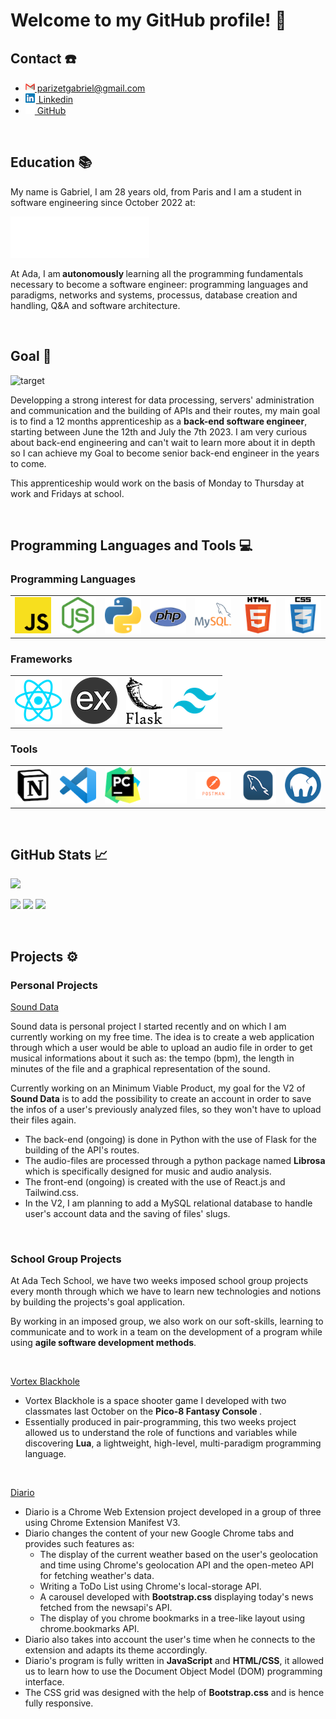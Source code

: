 <h1>Welcome to my GitHub profile! 👋 </h1>


<h2>Contact ☎️</h2>

<ul>
  <li><a href="parizetgabriel@gmail.com" alt="Personal email address"><img src="./logos/gmail.png" alt="Gmail Logo"> parizetgabriel@gmail.com</a></li>
  <li><a href="https://www.linkedin.com/in/gabriel-parizet/" alt="Linkedin Profile Link"><img src="./logos/linkedin.png" alt="Linkedin Logo"> Linkedin</a></li>
  <li><a href="https://github.com/Gabrielparizet" alt="GitHub Profile Link"><img src="./logos/github_miniature.png" alt="GitHub Logo"> GitHub</a></li>
</ul>

<br>


<h2>Education 📚</h2>
  
<p>My name is Gabriel, I am 28 years old, from Paris and I am a student in software engineering since October 2022 at:</p>
<a href="https://adatechschool.fr/" target="_blank"><img width="222" alt="img_logo_ada_white" src="./logos/ada_tech_school.png" alt="Ada Tech School Logo"></a>

<br>

<p>At Ada, I am<b> autonomously </b>learning all the programming fundamentals necessary to become a software engineer: programming languages and paradigms, networks and systems, processus, database creation and handling, Q&A and software architecture.</p>

<br>


<h2>Goal 🎯</h2>

![target](https://user-images.githubusercontent.com/114992640/227160287-02df8019-917f-44b6-8301-130f8b17d5af.png)

<p>Developping a strong interest for data processing, servers' administration and communication and the building of APIs and their routes, my main goal is to find a 12 months apprenticeship as a <strong>back-end software engineer</strong>, starting between June the 12th and July the 7th 2023. I am very curious about back-end engineering and can't wait to learn more about it in depth so I can achieve my Goal to become senior back-end engineer in the years to come. </p>

<p>This apprenticeship would work on the basis of Monday to Thursday at work and Fridays at school.</p>

<br>


<h2>Programming Languages and Tools 💻</h2>

<h3>Programming Languages</h3>  
<table>
  <tbody>
    <tr>
      <td>
        <img src="./logos/JavaScript.png" alt="JavaScript Logo">
      </td>
      <td>
        <img src="./logos/Node.png" alt="Node.js Logo">
      </td>
      <td>
        <img src="./logos/Python.png" alt="Python Logo">
      </td>
      <td>
        <img src="./logos/PHP.png" alt="Php Logo">
      </td>
      <td>
        <img src="./logos/MySQL.png" alt="MySQL Logo">
      </td>
      <td>
        <img src="./logos/html.png" alt="HTML Logo">
      </td>
      <td>
        <img src="./logos/css.png" alt="CSS Logo">
      </td>
    </tr>
  </tbody>
</table>

<h3>Frameworks</h3>
<table>
  <tbody>
    <tr>
      <td>
        <img src="./logos/React.png" alt="React.js Logo">
      </td>
      <td>
        <img src="./logos/express.png" alt="Express.js Logo">
      </td>
      <td>
        <img src="./logos/flask.png" alt="Flask Logo">
      </td>
      <td>
        <img src="./logos/Tailwind.png" alt="Tailwind Logo">
      </td>
    </tr>
  </tbody>
</table>

<h3>Tools</h3>
<table>
  <tbody>
    <tr>
      <td>
        <img src="./logos/Notion.png" alt="Notion Logo">
      </td>
      <td>
        <img src="./logos/vs_code.png" alt="Visual Studio Code Logo">
      </td>
      <td>
        <img src="./logos/pycharm.png" alt="PyCharm Logo">
      </td>
      <td>
        <img src="./logos/github.png" alt="GitHub Logo">
      </td>
      <td>
        <img src="./logos/Postman.png" alt="PostMan Logo">
      </td>
      <td>
        <img src="./logos/mysql_workbench.png" alt="MySql Workbench Logo">
      </td>
      <td>
        <img src="./logos/mamp.png" alt="Mamp Logo">
      </td>
    </tr>
  </tbody>
</table>

<br>


<h2>GitHub Stats 📈</h2>

![](http://github-profile-summary-cards.vercel.app/api/cards/profile-details?username=Gabrielparizet&theme=tokyonight)
  
![](http://github-profile-summary-cards.vercel.app/api/cards/repos-per-language?username=Gabrielparizet&theme=tokyonight) ![](http://github-profile-summary-cards.vercel.app/api/cards/stats?username=Gabrielparizet&theme=tokyonight) ![](http://github-profile-summary-cards.vercel.app/api/cards/productive-time?username=Gabrielparizet&theme=tokyonight&utcOffset=-1)

<br>


<h2>Projects ⚙️</h2>

<h3>Personal Projects</h3>

<a href="https://github.com/Gabrielparizet/music-recognition-project" alt="Link to sound data repository">Sound Data</a>

<p>Sound data is personal project I started recently and on which I am currently working on my free time.
The idea is to create a web application through which a user would be able to upload an audio file in order to get musical informations about it such as: the tempo (bpm), the length in minutes of the file and a graphical representation of the sound.</p>
<p>Currently working on an Minimum Viable Product, my goal for the V2 of <strong>Sound Data</strong> is to add the possibility to create an account in order to save the infos of a user's previously analyzed files, so they won't have to upload their files again.</p>
<ul>
  <li>The back-end (ongoing) is done in Python with the use of Flask for the building of the API's routes.</li>
  <li>
    The audio-files are processed through a python package named <strong>Librosa</strong> which is specifically designed for music and audio analysis.       </li>
  <li>The front-end (ongoing) is created with the use of React.js and Tailwind.css. </li>
  <li>In the V2, I am planning to add a MySQL relational database to handle user's account data and the saving of files' slugs.</li>
</ul>

<br>

<h3>School Group Projects</h3>

<p> At Ada Tech School, we have two weeks imposed school group projects every month through which we have to learn new technologies and notions by building the projects's goal application.</p>
<p> By working in an imposed group, we also work on our soft-skills, learning to communicate and to work in a team on the development of a program while using <strong>agile software development methods</strong>.</p>

<br>

<a href="https://www.lexaloffle.com/bbs/?tid=50034&fbclid=IwAR0YV5Gn4N2OThKEuXc3lggdP-s6wqb0by1udEgkPSCwvddG6oZCzZeu6D0" alt="Vortex Blackhole">Vortex Blackhole</a>
<ul>
  <li>
    Vortex Blackhole is a space shooter game I developed with two classmates last October on the <strong>Pico-8 Fantasy Console </strong>.
  </li>
  <li> Essentially produced in pair-programming, this two weeks project allowed us to understand the role of functions and variables while discovering <strong>Lua</strong>, a lightweight, high-level, multi-paradigm programming language.</li>
</ul>

<br>

<a href="https://github.com/Gabrielparizet/diario_web_extension_project" alt="Diaro Chrome Web Extension">Diario</a>
<ul>
  <li>
    Diario is a Chrome Web Extension project developed in a group of three using Chrome Extension Manifest V3.
  </li>
  <li>
    Diario changes the content of your new Google Chrome tabs and provides such features as:
    <ul>
      <li>
        The display of the current weather based on the user's geolocation and time using Chrome's geolocation API and the open-meteo API for fetching weather's data. 
      </li>
      <li>
        Writing a ToDo List using Chrome's local-storage API.
      </li>
      <li>
        A carousel developed with <strong>Bootstrap.css</strong> displaying today's news fetched from the newsapi's API.
      </li>
      <li>
        The display of you chrome bookmarks in a tree-like layout using chrome.bookmarks API.
      </li>
    </ul>
  </li>
  <li>
    Diario also takes into account the user's time when he connects to the extension and adapts its theme accordingly.
  </li>
  <li>
    Diario's program is fully written in <strong>JavaScript</strong> and <strong>HTML/CSS</strong>, it allowed us to learn how to use the Document Object Model (DOM) programming interface.
  <li>
    The CSS grid was designed with the help of <strong>Bootstrap.css</strong> and is hence fully responsive.
  </li>
</ul>

      




